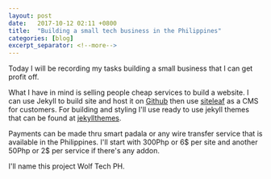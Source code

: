 ```yaml
---
layout: post
date:   2017-10-12 02:11 +0800
title:  "Building a small tech business in the Philippines"
categories: [blog]
excerpt_separator: <!--more-->
---
```


Today I will be recording my tasks building a small business that I can get profit off. 

What I have in mind is selling people cheap services to build a website. I can use Jekyll to build site and host it on [Github](https://github.com) then use [siteleaf](https://www.siteleaf.com/) as a CMS for customers. For building and styling I'll use ready to use jekyll themes that can be found at [jekyllthemes](http://jekyllthemes.org/). 

Payments can be made thru smart padala or any wire transfer service that is available in the Philippines. I'll start with 300Php or 6$ per site and another 50Php or 2$ per service if there's any addon.

I'll name this project Wolf Tech PH. 
